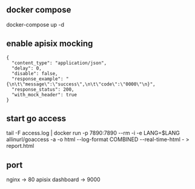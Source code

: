 docker compose
------
docker-compose up -d

enable apisix mocking
------

```
{
  "content_type": "application/json",
  "delay": 0,
  "disable": false,
  "response_example": "{\n\t\"message\":\"success\",\n\t\"code\":\"0000\"\n}",
  "response_status": 200,
  "with_mock_header": true
}
```

start go access
------
tail -F access.log | docker run -p 7890:7890 --rm -i -e LANG=$LANG allinurl/goaccess -a -o html --log-format COMBINED --real-time-html - > report.html


port
----
nginx -> 80
apisix dashboard -> 9000